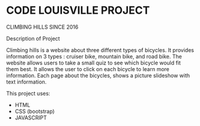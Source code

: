 # CODE LOUISVILLE PROJECT

CLIMBING HILLS SINCE 2016

Description of Project

Climbing hills is a website about three different types of bicycles. It provides information on 3 types : cruiser bike, mountain bike, and road bike. The website allows users to take a small quiz to see which bicycle would fit them best. It allows the user to click on each bicycle to learn more information. Each page about the bicycles, shows a picture slideshow with text information.

This project uses:

- HTML
- CSS (bootstrap)
- JAVASCRIPT
